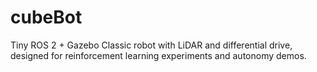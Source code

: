 # cubeBot
Tiny ROS 2 + Gazebo Classic robot with LiDAR and differential drive, designed for reinforcement learning experiments and autonomy demos.
